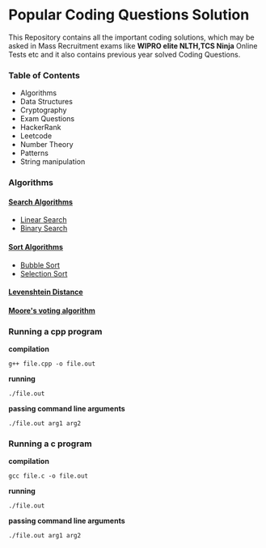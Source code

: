 # Popular Coding Questions Solution

This Repository contains all the important coding solutions, which may be asked in Mass Recruitment exams like <b>WIPRO elite NLTH,TCS Ninja</b> Online Tests etc and it also contains previous year solved Coding Questions.


### Table of Contents

- Algorithms
- Data Structures
- Cryptography
- Exam Questions
- HackerRank
- Leetcode
- Number Theory
- Patterns
- String manipulation


### Algorithms

#### [Search Algorithms](algorithms/search/)

- [Linear Search](algorithms/search/linear.c)
- [Binary Search](algorithms/search/binary.c)

#### [Sort Algorithms](algorithms/sort/)

- [Bubble Sort](algorithms/sort/bubble.c)
- [Selection Sort](algorithms/sort/selection.c)

#### [Levenshtein Distance](algorithms/levenshtein_distance.c)

#### [Moore's voting algorithm](algorithms/moores-voting-algorithm.cpp)

### Running a cpp program

**compilation**

```
g++ file.cpp -o file.out
```

**running**

```
./file.out
```

**passing command line arguments**

```
./file.out arg1 arg2
```

### Running a c program

**compilation**

```
gcc file.c -o file.out
```

**running**

```
./file.out
```

**passing command line arguments**

```
./file.out arg1 arg2
```
